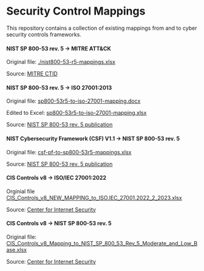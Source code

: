 # Security Control Mappings
This repository contains a collection of existing mappings from and to cyber security controls frameworks.

#### NIST SP 800-53 rev. 5 -> MITRE ATT&CK
Original file: [./nist800-53-r5-mappings.xlsx](./nist800-53-r5-mappings.xlsx)

Source: [MITRE CTID](https://github.com/center-for-threat-informed-defense/attack-control-framework-mappings)

#### NIST SP 800-53 rev. 5 -> ISO 27001:2013
Original file: [sp800-53r5-to-iso-27001-mapping.docx](./sp800-53r5-to-iso-27001-mapping.docx)

Edited to Excel: [sp800-53r5-to-iso-27001-mapping.xlsx](./sp800-53r5-to-iso-27001-mapping.xlsx)

Source: [NIST SP 800-53 rev. 5 publication](https://csrc.nist.gov/publications/detail/sp/800-53/rev-5/final)

#### NIST Cybersecurity Framework (CSF) V1.1 -> NIST SP 800-53 rev. 5
Original file: [csf-pf-to-sp800-53r5-mappings.xlsx](./csf-pf-to-sp800-53r5-mappings.xlsx)

Source: [NIST SP 800-53 rev. 5 publication](https://csrc.nist.gov/publications/detail/sp/800-53/rev-5/final)

#### CIS Controls v8 -> ISO/IEC 27001:2022
Orginial file [CIS_Controls_v8_NEW_MAPPING_to_ISO.IEC_27001.2022_2_2023.xlsx](./CIS_Controls_v8_NEW_MAPPING_to_ISO.IEC_27001.2022_2_2023.xlsx)

Source: [Center for Internet Security](https://www.cisecurity.org/insights/white-papers/cis-controls-v8-mapping-to-iso-iec-27001-2022)

#### CIS Controls v8 -> NIST SP 800-53 rev. 5
Original file: [CIS_Controls_v8_Mapping_to_NIST_SP_800_53_Rev_5_Moderate_and_Low_Base.xlsx](./CIS_Controls_v8_Mapping_to_NIST_SP_800_53_Rev_5_Moderate_and_Low_Base.xlsx)

Source: [Center for Internet Security](https://www.cisecurity.org/insights/white-papers/cis-controls-v8-mapping-to-nist-800-53-rev-5)
